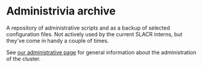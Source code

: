 # Administrivia archive

A repository of administrative scripts and as a backup of selected configuration files. Not actively used by the current SLACR interns, but they've come in handy a couple of times.
 
See [our administrative page](http://trac.evergreen.edu/wiki/OSLab) for general information about the administration of the cluster.
